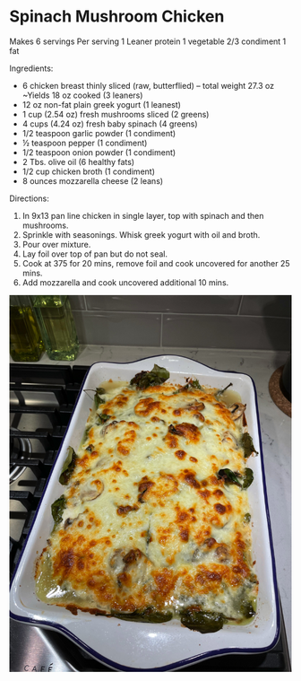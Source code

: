 # Spinach Mushroom Chicken

Makes 6 servings
Per serving
1 Leaner protein
1 vegetable
2/3 condiment
1 fat

Ingredients:
* 6 chicken breast thinly sliced (raw, butterflied) – total weight 27.3 oz ~Yields 18 oz cooked (3 leaners)
* 12 oz non-fat plain greek yogurt (1 leanest)
* 1 cup (2.54 oz) fresh mushrooms sliced (2 greens)
* 4 cups (4.24 oz) fresh baby spinach (4 greens)
* 1/2 teaspoon garlic powder (1 condiment)
* ½ teaspoon pepper (1 condiment)
* 1/2 teaspoon onion powder (1 condiment)
* 2 Tbs. olive oil (6 healthy fats)
* 1/2 cup chicken broth (1 condiment)
* 8 ounces mozzarella cheese (2 leans)

Directions: 
1. In 9x13 pan line chicken in single layer, top with spinach and then mushrooms. 
2. Sprinkle with seasonings. Whisk greek yogurt with oil and broth. 
3. Pour over mixture. 
4. Lay foil over top of pan but do not seal. 
5. Cook at 375 for 20 mins, remove foil and cook uncovered for another 25 mins. 
6. Add mozzarella and cook uncovered additional 10 mins.

![Spinach Mushroom Chicken](./Spinach%20Mushroom%20Chicken.jpeg)

